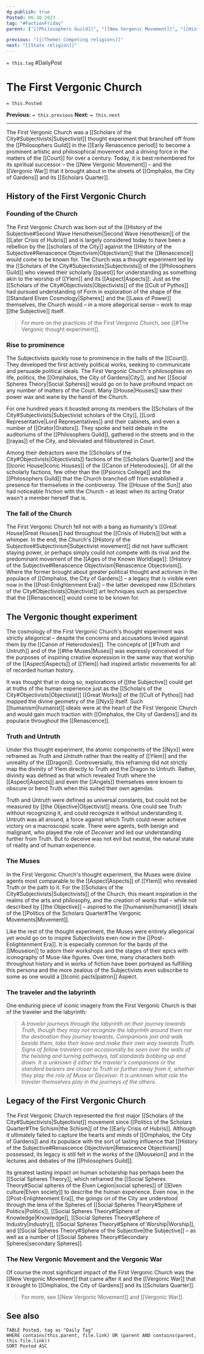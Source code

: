 ```yaml
---
dg-publish: true
Posted: 06.30.2023
tag: "#FactionFriday"
parent: ["[[Philosophers Guild]]", "[[New Vergonic Movement]]", "[[History of the Subjective]]", "[[Politics of the Scholars Quarter]]", "[[Scholars of the City]]", "[[Social Spheres Theory]]", "[[Renascence]]", "[[Early Renascence period]]"]

previous: "[[(Theme) Competing religions]]"
next: "[[State religion]]"
---
```

`= this.tag` #DailyPost 
# The First Vergonic Church
`= this.Posted`

**Previous:** `= this.previous`
**Next:** `= this.next`

---

The First Vergonic Church was a [[Scholars of the City#Subjectivists|Subjectivist]] thought experiment that branched off from the [[Philosophers Guild]] in the [[Early Renascence period]] to become a prominent artistic and philosophical movement and a driving force in the matters of the [[Court]] for over a century. Today, it is best remembered for its spiritual successor – the [[New Vergonic Movement]] – and the [[Vergonic War]] that it brought about in the streets of [[Omphalos, the City of Gardens]] and its [[Scholars Quarter]].

## History of the First Vergonic Church

### Founding of the Church

The First Vergonic Church was born out of the [[History of the Subjective#Second Wave Henotheism|Second Wave Henotheism]] of the [[Later Crisis of Hubris]] and is largely considered today to have been a rebellion by the [[scholars of the City]] against the [[History of the Subjective#Renascence Objectivism|Objectivism]] that the [[Renascence]] would come to be known for. The Church was a thought experiment led by the [[Scholars of the City#Subjectivists|Subjectivists]] of the [[Philosophers Guild]] who viewed their scholarly [[quest]] for understanding as something akin to the worship of [[Ylem]] and its [[Aspect|Aspects]]. Just as the [[Scholars of the City#Objectivists|Objectivists]] of the [[Cult of Pythos]] had pursued understanding of Form in exploration of the shape of the [[Standard Elven Cosmology|Spheres]] and the [[Laws of Power]] themselves, the Church would – in a more allegorical sense – work to map [[the Subjective]] itself.

> For more on the practices of the First Vergonic Church, see [[#The Vergonic thought experiment]].

### Rise to prominence

The Subjectivists quickly rose to prominence in the halls of the [[Court]]. They developed the first actively political works, seeking to communicate and persuade political ideals. The First Vergonic Church's philosophies on life, politics, the [[Omphalos, the City of Gardens|City]], and her [[Social Spheres Theory|Social Spheres]] would go on to have profound impact on any number of matters of the Court. Many [[House|Houses]] saw their power wax and wane by the hand of the Church.

For one hundred years it boasted among its members the [[Scholars of the City#Subjectivists|Subjectivist scholars of the City]], [[Lord Representative|Lord Representatives]] and their cabinets, and even a number of [[Orator|Orators]]. They spoke and held debate in the auditoriums of the [[Philosophers Guild]], gathered in the streets and in the [[rayas]] of the City, and bloviated and filibustered in Court.

Among their detractors were the [[Scholars of the City#Objectivists|Objectivists]] factions of the [[Scholars Quarter]] and the [[Iconic House|Iconic Houses]] of the [[Canon of Heterodoxies]]. Of all the scholarly factions, few other than the [[Psionics College]] and the [[Philosophers Guild]] that the Church branched off from established a presence for themselves in the controversy. The [[House of the Sun]] also had noticeable friction with the Church – at least when its acting Orator wasn't a member herself that is.

### The fall of the Church

The First Vergonic Church fell not with a bang as humanity's [[Great House|Great Houses]] had throughout the [[Crisis of Hubris]] but with a whimper. In the end, the Church's [[History of the Subjective#Subjectivism|Subjectivist movement]] did not have sufficient staying power, or perhaps simply could not compete with its rival and the predominant movement of the [[Ages of the Known World|age]]: [[History of the Subjective#Renascence Objectivism|Renascence Objectivism]]. Where the former brought about greater political thought and activism in the populace of [[Omphalos, the City of Gardens]] – a legacy that is visible even now in the [[Post-Enlightenment Era]] – the latter developed new [[Scholars of the City#Objectivists|Objectivist]] art techniques such as perspective that the [[Renascence]] would come to be known for.

## The Vergonic thought experiment

The cosmology of the First Vergonic Church's thought experiment was strictly allegorical – despite the concerns and accusations levied against them by the [[Canon of Heterodoxies]]. The concepts of [[#Truth and Untruth]] and of the [[#the Muses|Muses]] was expressly conceived of for the purposes of inspiring creative expression in the same way that worship of the [[Aspect|Aspects]] of [[Ylem]] had inspired artistic movements for all of recorded human history.

It was thought that in doing so, explorations of [[the Subjective]] could get at truths of the human experience just as the [[Scholars of the City#Objectivists|Objectivist]] [[Great Works]] of the [[Cult of Pythos]] had mapped the divine geometry of the [[Nyx]] itself. Such [[humanism|humanist]] ideals were at the heart of the First Vergonic Church and would gain much traction with [[Omphalos, the City of Gardens]] and its populace throughout the [[Renascence]].

### Truth and Untruth

Under this thought experiment, the atomic components of the [[Nyx]] were reframed as *Truth* and *Untruth* rather than the reality of [[Ylem]] and the unreality of the [[Dragon]]. Controversially, this reframing did not strictly map the divinity of Ylem directly to Truth and the Dragon to Untruth. Rather, divinity was defined as that which revealed Truth where the [[Aspect|Aspects]] and even the [[Angels]] themselves were known to obscure or bend Truth when this suited their own agendas.

Truth and Untruth were defined as universal constants, but could not be measured by [[the Objective|Objectivist]] means. One could see Truth without recognizing it, and could recognize it without understanding it. Untruth was all around, a force against which Truth could never achieve victory on a macroscopic scale. There were agents, both benign and malignant, who played the role of *Deceiver* and led our understanding further from Truth. But to deceive was not evil but neutral, the natural state of reality and of human experience.

### The Muses

In the First Vergonic Church's thought experiment, the Muses were divine agents most comparable to the [[Aspect|Aspects]] of [[Ylem]] who revealed Truth or the path to it. For the [[Scholars of the City#Subjectivists|Subjectivists]] of the Church, this meant inspiration in the realms of the arts and philosophy, and the creation of works that – while not described by [[the Objective]] – aspired to the [[humanism|humanist]] ideals of the [[Politics of the Scholars Quarter#The Vergonic Movements|Movement]].

Like the rest of the thought experiment, the Muses were entirely allegorical yet would go on to inspire Subjectivists even now in the [[Post-Enlightenment Era]]. It is especially common for the bards of the [[Mouseion]] to adorn their workshops and the stages of their epics with iconography of Muse-like figures. Over time, many characters both throughout history and in works of fiction have been portrayed as fulfilling this persona and the more zealous of the Subjectivists even subscribe to some as one would a [[Iconic pacts|patron]] Aspect.

### The traveler and the labyrinth

One enduring piece of iconic imagery from the First Vergonic Church is that of the traveler and the labyrinth:

> *A traveler journeys through the labyrinth on their journey towards Truth, though they may not recognize the labyrinth around them nor the destination they journey towards. Companions join and walk beside them, take their leave and make their own way towards Truth. Signs of fellow travelers can occasionally be seen over the walls of the twisting and turning pathways, tall standards bobbing up and down. It is unknown if either the traveler's companions or the standard bearers are closer to Truth or further away from it, whether they play the role of Muse or Deceiver. It is unknown what role the traveler themselves play in the journeys of the others.*

## Legacy of the First Vergonic Church

The First Vergonic Church represented the first major [[Scholars of the City#Subjectivists|Subjectivist]] movement since [[Politics of the Scholars Quarter#The Schism|the Schism]] of the [[Early Crisis of Hubris]]. Although it ultimately failed to capture the hearts and minds of [[Omphalos, the City of Gardens]] and its populace with the sort of lasting influence that [[History of the Subjective#Renascence Objectivism|Renascence Objectivism]] possessed, its legacy is still felt in the works of the [[Mouseion]] and in the lectures and debates of the [[Philosophers Guild]].

Its greatest lasting impact on human scholarship has perhaps been the [[Social Spheres Theory]], which reframed the [[Social Spheres Theory#Social spheres of the Elven Legion|social spheres]] of [[Elven culture|Elven society]] to describe the human experience. Even now, in the [[Post-Enlightenment Era]], the goings on of the City are understood through the lens of the Spheres of [[Social Spheres Theory#Sphere of Politics|Politics]], [[Social Spheres Theory#Sphere of Knowledge|Knowledge]], [[Social Spheres Theory#Sphere of Industry|Industry]], [[Social Spheres Theory#Sphere of Worship|Worship]], and [[Social Spheres Theory#Sphere of the Subjective|the Subjective]] – as well as a number of [[Social Spheres Theory#Secondary Spheres|secondary Spheres]].

### The New Vergonic Movement and the Vergonic War

Of course the most significant impact of the First Vergonic Church was the [[New Vergonic Movement]] that came after it and the [[Vergonic War]] that it brought to [[Omphalos, the City of Gardens]] and its [[Scholars Quarter]].

> For more, see [[New Vergonic Movement]] and [[Vergonic War]].

## See also

```dataview
TABLE Posted, tag as "Daily Tag"
WHERE contains(this.parent, file.link) OR (parent AND contains(parent, this.file.link))
SORT Posted ASC
```